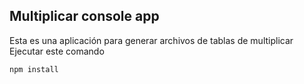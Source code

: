 ## Multiplicar console app
Esta es una aplicación para generar archivos de tablas de multiplicar
Ejecutar este comando
```
npm install
```